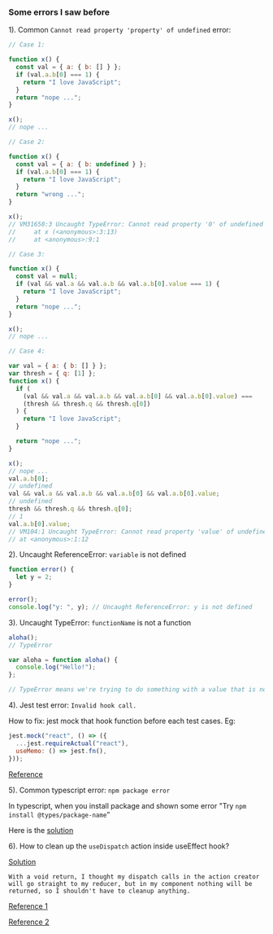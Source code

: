 ### Some errors I saw before

1). Common `Cannot read property 'property' of undefined` error:

```js
// Case 1:

function x() {
  const val = { a: { b: [] } };
  if (val.a.b[0] === 1) {
    return "I love JavaScript";
  }
  return "nope ...";
}

x();
// nope ...

// Case 2:

function x() {
  const val = { a: { b: undefined } };
  if (val.a.b[0] === 1) {
    return "I love JavaScript";
  }
  return "wrong ...";
}

x();
// VM31650:3 Uncaught TypeError: Cannot read property '0' of undefined
//     at x (<anonymous>:3:13)
//     at <anonymous>:9:1

// Case 3:

function x() {
  const val = null;
  if (val && val.a && val.a.b && val.a.b[0].value === 1) {
    return "I love JavaScript";
  }
  return "nope ...";
}

x();
// nope ...

// Case 4:

var val = { a: { b: [] } };
var thresh = { q: [1] };
function x() {
  if (
    (val && val.a && val.a.b && val.a.b[0] && val.a.b[0].value) ===
    (thresh && thresh.q && thresh.q[0])
  ) {
    return "I love JavaScript";
  }

  return "nope ...";
}

x();
// nope ...
val.a.b[0];
// undefined
val && val.a && val.a.b && val.a.b[0] && val.a.b[0].value;
// undefined
thresh && thresh.q && thresh.q[0];
// 1
val.a.b[0].value;
// VM104:1 Uncaught TypeError: Cannot read property 'value' of undefined
// at <anonymous>:1:12
```

2). Uncaught ReferenceError: `variable` is not defined

```js
function error() {
  let y = 2;
}

error();
console.log("y: ", y); // Uncaught ReferenceError: y is not defined
```

3). Uncaught TypeError: `functionName` is not a function

```js
aloha();
// TypeError

var aloha = function aloha() {
  console.log("Hello!");
};

// TypeError means we're trying to do something with a value that is not allowed
```

4). Jest test error: `Invalid hook call.`

How to fix: jest mock that hook function before each test cases. Eg:

```js
jest.mock("react", () => ({
  ...jest.requireActual("react"),
  useMemo: () => jest.fn(),
}));
```

<a href="https://stackoverflow.com/questions/62360926/invalid-hook-call-when-mocking-react-hoc-with-jest" target="_blank">Reference</a>

5). Common typescript error: `npm package error`

In typescript, when you install package and shown some error "Try `npm install @types/package-name`“

Here is the <a href="https://github.com/react-component/animate/issues/79" target="_blank">solution</a>

6). How to clean up the `useDispatch` action inside useEffect hook?

<a href="https://stackoverflow.com/questions/63944762/how-to-clean-up-a-redux-usedispatch-action-inside-useeffect" target="_blank">Solution</a>

`With a void return, I thought my dispatch calls in the action creator will go straight to my reducer, but in my component nothing will be returned, so I shouldn't have to cleanup anything.`

<a href="https://redux.js.org/usage/deriving-data-selectors#creating-unique-selector-instances" target="_blank">Reference 1</a>

<a href="https://daveceddia.com/useeffect-hook-examples/" target="_blank">Reference 2</a>
